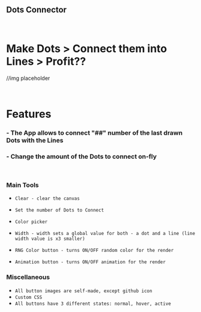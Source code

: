 ## Dots Connector
<br />

# Make Dots > Connect them into Lines > Profit??

//img placeholder

<br />

# Features

### - The App allows to connect "##" number of the last drawn Dots with the Lines


### - Change the amount of the Dots to connect on-fly

<br />

### Main Tools


- `Clear - clear the canvas`

- `Set the number of Dots to Connect`

- `Color picker`

- `Width - width sets a global value for both - a dot and a line (line width value is x3 smaller)`

- `RNG Color button - turns ON/OFF random color for the render`

- `Animation button - turns ON/OFF animation for the render`

### Miscellaneous
- `All button images are self-made, except github icon`
- `Custom CSS`
- `All buttons have 3 different states: normal, hover, active`

